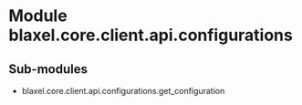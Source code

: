 Module blaxel.core.client.api.configurations
============================================

Sub-modules
-----------
* blaxel.core.client.api.configurations.get_configuration